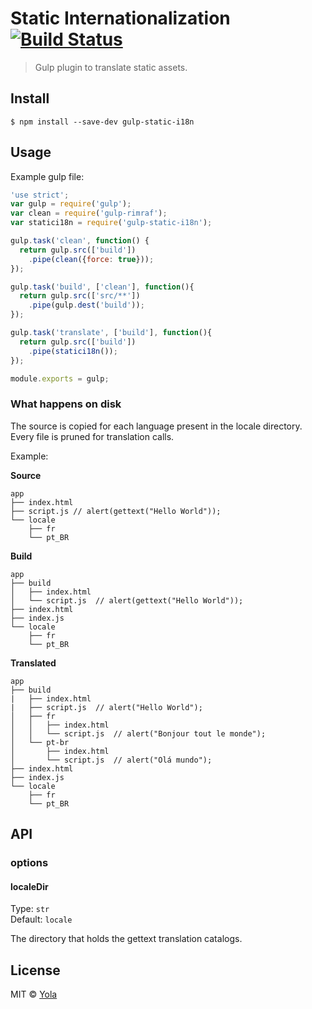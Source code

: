 # Static Internationalization [![Build Status](https://travis-ci.org/yola/gulp-static-i18n.svg?branch=master)](https://travis-ci.org/yola/gulp-static-i18n)

> Gulp plugin to translate static assets.


## Install

```
$ npm install --save-dev gulp-static-i18n
```


## Usage

Example gulp file:

```js
'use strict';
var gulp = require('gulp');
var clean = require('gulp-rimraf');
var statici18n = require('gulp-static-i18n');

gulp.task('clean', function() {
  return gulp.src(['build'])
    .pipe(clean({force: true}));
});

gulp.task('build', ['clean'], function(){
  return gulp.src(['src/**'])
    .pipe(gulp.dest('build'));
});

gulp.task('translate', ['build'], function(){
  return gulp.src(['build'])
    .pipe(statici18n());
});

module.exports = gulp;
```

### What happens on disk

The source is copied for each language present in the locale directory. Every
file is pruned for translation calls.

Example:

**Source**
```
app
├── index.html
├── script.js // alert(gettext("Hello World"));
└── locale
    ├── fr
    └── pt_BR
```

**Build**
```
app
├── build
│   ├── index.html
│   └── script.js  // alert(gettext("Hello World"));
├── index.html
├── index.js
└── locale
    ├── fr
    └── pt_BR
```

**Translated**
```
app
├── build
|   ├── index.html
|   ├── script.js  // alert("Hello World");
│   ├── fr
│   │   ├── index.html
│   │   └── script.js  // alert("Bonjour tout le monde");
│   └── pt-br
│       ├── index.html
│       └── script.js  // alert("Olá mundo");
├── index.html
├── index.js
└── locale
    ├── fr
    └── pt_BR
```


## API

### options

#### localeDir

Type: `str`  
Default: `locale`

The directory that holds the gettext translation catalogs.


## License

MIT © [Yola](https://github.com/yola)
